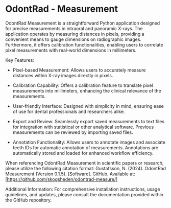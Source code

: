 # OdontRad - Measurement
OdontRad Measurement is a straightforward Python application designed for precise measurements in intraoral and panoramic X-rays. The application operates by measuring distances in pixels, providing a convenient means to gauge dimensions on radiographic images. Furthermore, it offers calibration functionalities, enabling users to correlate pixel measurements with real-world dimensions in millimeters.

Key Features:
- Pixel-based Measurement: Allows users to accurately measure distances within X-ray images directly in pixels.

- Calibration Capability: Offers a calibration feature to translate pixel measurements into millimeters, enhancing the clinical relevance of the measurements.

- User-friendly Interface: Designed with simplicity in mind, ensuring ease of use for dental professionals and researchers alike.

- Export and Review: Seamlessly export saved measurements to text files for integration with statistical or other analytical software. Previous measurements can be reviewed by importing saved files.
- Annotation Functionality: Allows users to annotate images and associate teeth IDs for automatic annotation of measurements. Annotations are automatically stored and loaded for enhanced workflow efficiency.

When referencing OdontRad Measurement in scientific papers or research, please utilize the following citation format:
Gustafsson, N. (2024). OdontRad Measurement (Version 0.1.5). [Software]. GitHub. Available at: [https://github.com/skogsheden/odontrad-measure/]

Additional Information:
For comprehensive installation instructions, usage guidelines, and updates, please consult the documentation provided within the GitHub repository.
